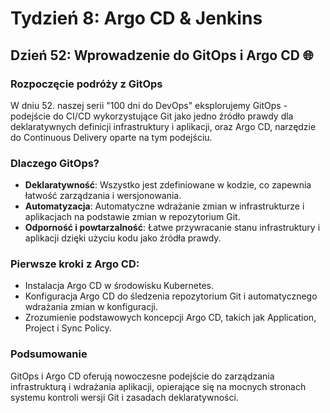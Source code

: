 # Tydzień 8: Argo CD & Jenkins

## Dzień 52: Wprowadzenie do GitOps i Argo CD 🌐

### Rozpoczęcie podróży z GitOps
W dniu 52. naszej serii "100 dni do DevOps" eksplorujemy GitOps - podejście do CI/CD wykorzystujące Git jako jedno źródło prawdy dla deklaratywnych definicji infrastruktury i aplikacji, oraz Argo CD, narzędzie do Continuous Delivery oparte na tym podejściu.

### Dlaczego GitOps?
- **Deklaratywność**: Wszystko jest zdefiniowane w kodzie, co zapewnia łatwość zarządzania i wersjonowania.
- **Automatyzacja**: Automatyczne wdrażanie zmian w infrastrukturze i aplikacjach na podstawie zmian w repozytorium Git.
- **Odporność i powtarzalność**: Łatwe przywracanie stanu infrastruktury i aplikacji dzięki użyciu kodu jako źródła prawdy.

### Pierwsze kroki z Argo CD:
- Instalacja Argo CD w środowisku Kubernetes.
- Konfiguracja Argo CD do śledzenia repozytorium Git i automatycznego wdrażania zmian w konfiguracji.
- Zrozumienie podstawowych koncepcji Argo CD, takich jak Application, Project i Sync Policy.

### Podsumowanie
GitOps i Argo CD oferują nowoczesne podejście do zarządzania infrastrukturą i wdrażania aplikacji, opierające się na mocnych stronach systemu kontroli wersji Git i zasadach deklaratywności.

